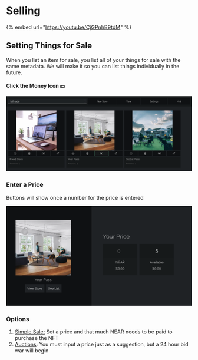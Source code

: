# Selling

{% embed url="https://youtu.be/CjGPnhB9tdM" %}

## Setting Things for Sale

When you list an item for sale, you list all of your things for sale with the same metadata. We will make it so you can list things individually in the future.

#### Click the Money Icon 💵

![](<../../.gitbook/assets/Screen Shot 2021-06-09 at 12.36.22 PM.png>)

### Enter a Price

Buttons will show once a number for the price is entered

![](<../../.gitbook/assets/Screen Shot 2021-06-09 at 12.35.33 PM.png>)

### Options

1. [Simple Sale:](../simple-sale.md) Set a price and that much NEAR needs to be paid to purchase the NFT
2. [Auctions](../auctions.md): You must input a price  just as a suggestion, but a 24 hour bid war will begin

